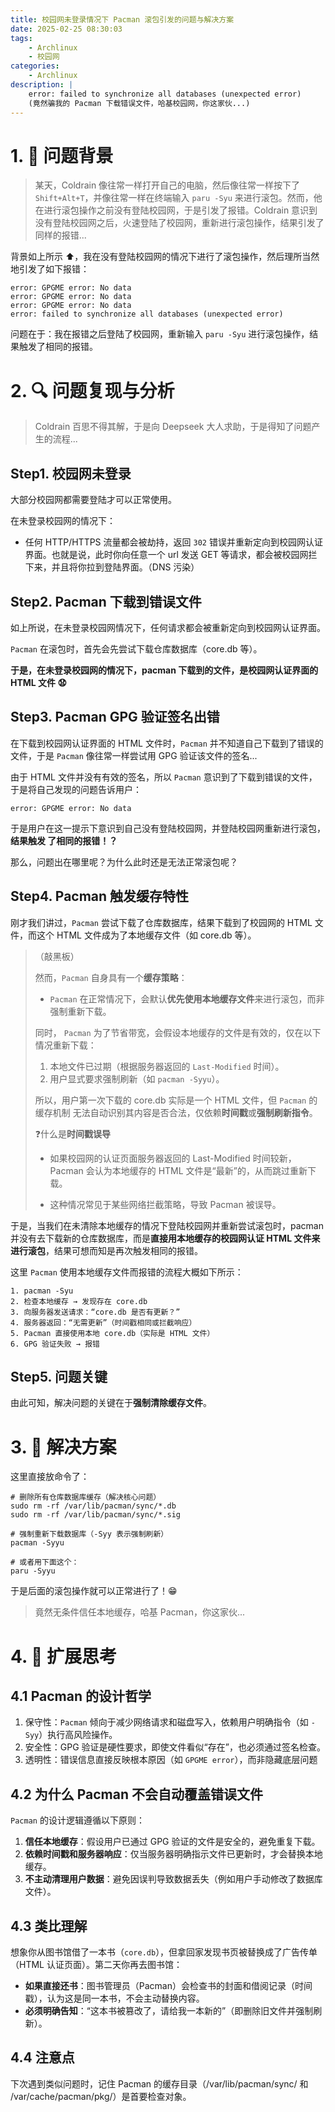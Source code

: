 ```yaml
---
title: 校园网未登录情况下 Pacman 滚包引发的问题与解决方案
date: 2025-02-25 08:30:03
tags:
    - Archlinux
    - 校园网
categories:
    - Archlinux
description: |
    error: failed to synchronize all databases (unexpected error)
    (竟然骗我的 Pacman 下载错误文件，哈基校园网，你这家伙...)
---
```

# 1. 🧱 问题背景
> 某天，Coldrain 像往常一样打开自己的电脑，然后像往常一样按下了 `Shift+Alt+T`，并像往常一样在终端输入 `paru -Syu` 来进行滚包。然而，他在进行滚包操作之前没有登陆校园网，于是引发了报错。Coldrain 意识到没有登陆校园网之后，火速登陆了校园网，重新进行滚包操作，结果引发了同样的报错...

背景如上所示 ⬆️，我在没有登陆校园网的情况下进行了滚包操作，然后理所当然地引发了如下报错：

```Terminal
error: GPGME error: No data
error: GPGME error: No data
error: GPGME error: No data
error: failed to synchronize all databases (unexpected error)
```

问题在于：我在报错之后登陆了校园网，重新输入 `paru -Syu` 进行滚包操作，结果触发了相同的报错。

# 2. 🔍 问题复现与分析
> Coldrain 百思不得其解，于是向 Deepseek 大人求助，于是得知了问题产生的流程...

## Step1. 校园网未登录
大部分校园网都需要登陆才可以正常使用。

在未登录校园网的情况下：

- 任何 HTTP/HTTPS 流量都会被劫持，返回 `302` 错误并重新定向到校园网认证界面。也就是说，此时你向任意一个 url 发送 GET 等请求，都会被校园网拦下来，并且将你拉到登陆界面。（DNS 污染）

## Step2. Pacman 下载到错误文件
如上所说，在未登录校园网情况下，任何请求都会被重新定向到校园网认证界面。

`Pacman` 在滚包时，首先会先尝试下载仓库数据库（core.db 等）。

**于是，在未登录校园网的情况下，pacman 下载到的文件，是校园网认证界面的 HTML 文件 😧**

## Step3. Pacman GPG 验证签名出错
在下载到校园网认证界面的 HTML 文件时，`Pacman` 并不知道自己下载到了错误的文件，于是 `Pacman` 像往常一样尝试用 GPG 验证该文件的签名...

由于 HTML 文件并没有有效的签名，所以 `Pacman` 意识到了下载到错误的文件，于是将自己发现的问题告诉用户：

```Terminal
error: GPGME error: No data
```

于是用户在这一提示下意识到自己没有登陆校园网，并登陆校园网重新进行滚包，**结果触发  了相同的报错！？**

那么，问题出在哪里呢？为什么此时还是无法正常滚包呢？

## Step4. Pacman 触发缓存特性
刚才我们讲过，`Pacman` 尝试下载了仓库数据库，结果下载到了校园网的 HTML 文件，而这个 HTML 文件成为了本地缓存文件（如 core.db 等）。

> （敲黑板）
>
> 然而，`Pacman` 自身具有一个**缓存策略**：
> - `Pacman` 在正常情况下，会默认**优先使用本地缓存文件**来进行滚包，而非强制重新下载。 
>
> 同时， `Pacman` 为了节省带宽，会假设本地缓存的文件是有效的，仅在以下情况重新下载：
>
> 1. 本地文件已过期（根据服务器返回的 `Last-Modified` 时间）。
> 2. 用户显式要求强制刷新（如 `pacman -Syyu`）。
>
> 所以，用户第一次下载的 core.db 实际是一个 HTML 文件，但 `Pacman` 的缓存机制 无法自动识别其内容是否合法，仅依赖**时间戳**或**强制刷新指令**。
>
> ❓什么是**时间戳误导**
> 
>- 如果校园网的认证页面服务器返回的 Last-Modified 时间较新，Pacman 会认为本地缓存的 HTML 文件是“最新”的，从而跳过重新下载。
>
>- 这种情况常见于某些网络拦截策略，导致 Pacman 被误导。

于是，当我们在未清除本地缓存的情况下登陆校园网并重新尝试滚包时，pacman 并没有去下载新的仓库数据库，而是**直接用本地缓存的校园网认证 HTML 文件来进行滚包**，结果可想而知是再次触发相同的报错。

这里 `Pacman` 使用本地缓存文件而报错的流程大概如下所示：

```Terminal
1. pacman -Syu
2. 检查本地缓存 → 发现存在 core.db
3. 向服务器发送请求：“core.db 是否有更新？”
4. 服务器返回：“无需更新”（时间戳相同或拦截响应）
5. Pacman 直接使用本地 core.db（实际是 HTML 文件）
6. GPG 验证失败 → 报错
```

## Step5. 问题关键
由此可知，解决问题的关键在于**强制清除缓存文件**。

# 3. 💊 解决方案
这里直接放命令了：

```Terminal
# 删除所有仓库数据库缓存（解决核心问题）
sudo rm -rf /var/lib/pacman/sync/*.db
sudo rm -rf /var/lib/pacman/sync/*.sig

# 强制重新下载数据库（-Syy 表示强制刷新）
pacman -Syyu

# 或者用下面这个：
paru -Syyu
```

于是后面的滚包操作就可以正常进行了！😁

> 竟然无条件信任本地缓存，哈基 Pacman，你这家伙...

# 4. 🤔 扩展思考
## 4.1 Pacman 的设计哲学
1. 保守性：`Pacman` 倾向于减少网络请求和磁盘写入，依赖用户明确指令（如 `-Syy`）执行高风险操作。
2. 安全性：GPG 验证是硬性要求，即使文件看似“存在”，也必须通过签名检查。
3. 透明性：错误信息直接反映根本原因（如 `GPGME error`），而非隐藏底层问题

## 4.2 为什么 Pacman 不会自动覆盖错误文件
`Pacman` 的设计逻辑遵循以下原则：
1. **信任本地缓存**：假设用户已通过 GPG 验证的文件是安全的，避免重复下载。
2. **依赖时间戳和服务器响应**：仅当服务器明确指示文件已更新时，才会替换本地缓存。
3. **不主动清理用户数据**：避免因误判导致数据丢失（例如用户手动修改了数据库文件）。

## 4.3 类比理解
想象你从图书馆借了一本书（`core.db`），但拿回家发现书页被替换成了广告传单（HTML 认证页面）。第二天你再去图书馆：
- **如果直接还书**：图书管理员（Pacman）会检查书的封面和借阅记录（时间戳），认为这是同一本书，不会主动替换内容。
- **必须明确告知**：“这本书被篡改了，请给我一本新的”（即删除旧文件并强制刷新）。

## 4.4 注意点
下次遇到类似问题时，记住 Pacman 的缓存目录（/var/lib/pacman/sync/ 和 /var/cache/pacman/pkg/）是首要检查对象。



















